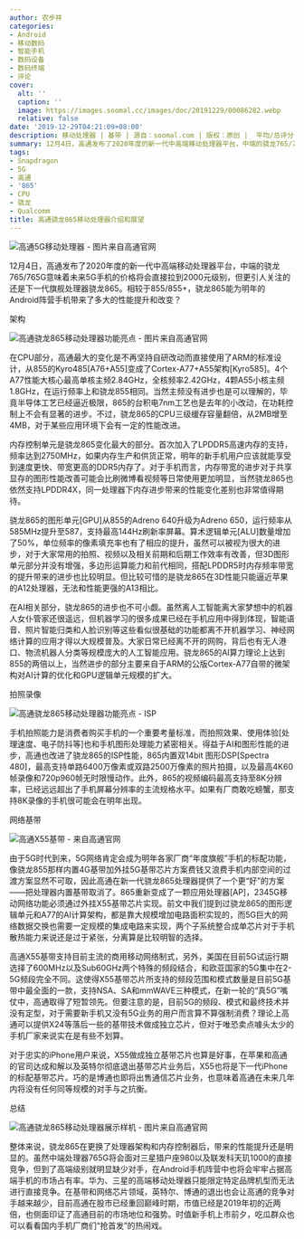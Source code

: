 ```yaml
---
author: 农步祥
categories:
- Android
- 移动数码
- 智能手机
- 数码设备
- 数码终端
- 评论
cover:
  alt: ''
  caption: ''
  image: https://images.soomal.cc/images/doc/20191229/00086282.webp
  relative: false
date: '2019-12-29T04:21:09+08:00'
description: 移动处理器 | 基带 | 源自：soomal.com | 版权：原创 |  平均/总评分：10.00/110
summary: 12月4日，高通发布了2020年度的新一代中高端移动处理器平台，中端的骁龙765/765G意味着未来5G手机的价格将会直接拉到2000元级别，但更引人关注的还是下一代旗舰处理器骁龙865。相较于855/855+，骁龙865能为明年的Android阵营手机带来了多大的性能提升和改变？
tags:
- Snapdragon
- 5G
- 高通
- '865'
- CPU
- 骁龙
- Qualcomm
title: 高通骁龙865移动处理器介绍和展望
---
```


![高通5G移动处理器 - 图片来自高通官网](https://images.soomal.cc/images/doc/20191229/00086278.webp)



12月4日，高通发布了2020年度的新一代中高端移动处理器平台，中端的骁龙765/765G意味着未来5G手机的价格将会直接拉到2000元级别，但更引人关注的还是下一代旗舰处理器骁龙865。相较于855/855+，骁龙865能为明年的Android阵营手机带来了多大的性能提升和改变？



架构



![高通骁龙865移动处理器功能亮点 - 图片来自高通官网](https://images.soomal.cc/images/doc/20191229/00086279.webp)



在CPU部分，高通最大的变化是不再坚持自研改动而直接使用了ARM的标准设计，从855的Kyro485[A76+A55]变成了Cortex-A77+A55架构[Kyro585]。4个A77性能大核心最高单核主频2.84GHz，全核频率2.42GHz，4颗A55小核主频1.8GHz，在运行频率上和骁龙855相同。当然主频没有进步也是可以理解的，毕竟半导体工艺已经逼近极限，865的台积电7nm工艺也是去年的小改动，在功耗控制上不会有显著的进步。不过，骁龙865的CPU三级缓存容量翻倍，从2MB增至4MB，对于某些应用环境下会有一定的性能改进。



内存控制单元是骁龙865变化最大的部分。首次加入了LPDDR5高速内存的支持，频率达到2750MHz，如果内存生产和供货正常，明年的新手机用户应该就能享受到速度更快、带宽更高的DDR5内存了。对于手机而言，内存带宽的进步对于共享显存的图形性能改善可能会比刷微博看视频等日常使用更加明显，当然骁龙865也依然支持LPDDR4X，同一处理器下内存进步带来的性能变化差别也非常值得期待。



骁龙865的图形单元[GPU]从855的Adreno 640升级为Adreno 650，运行频率从585MHz提升至587，支持最高144Hz刷新率屏幕。算术逻辑单元[ALU]数量增加了50%，单位频率的像素填充率也有了相应的提升，虽然可以被视为很大的进步，对于大家常用的拍照、视频以及相关前期和后期工作效率有改善，但3D图形单元部分并没有增强，多边形运算能力和前代相同，搭配LPDDR5时内存频率带宽的提升带来的进步也比较明显。但比较可惜的是骁龙865在3D性能只能逼近苹果的A12处理器，无法和性能更强的A13相比。



在AI相关部分，骁龙865的进步也不可小觑。虽然离人工智能离大家梦想中的机器人女仆管家还很遥远，但机器学习的很多成果已经在手机应用中得到体现，智能语音、照片智能归类和人脸识别等这些看似很基础的功能都离不开机器学习、神经网络计算的应用才得以大规模普及。大家日常已经离不开的网购，背后也有无人港口、物流机器人分类等规模庞大的人工智能应用。骁龙865的AI算力理论上达到855的两倍以上，当然进步的部分主要来自于ARM的公版Cortex-A77自带的微架构对AI计算的优化和GPU逻辑单元规模的扩大。



拍照录像



![高通骁龙865移动处理器功能亮点 - ISP](https://images.soomal.cc/images/doc/20191229/00086280.webp)



手机拍照能力是消费者购买手机的一个重要考量标准，而拍照效果、使用体验[处理速度、电子防抖等]也和手机图形处理能力紧密相关。得益于AI和图形性能的进步，高通也改进了骁龙865的ISP性能，865内置双14bit 图形DSP[Spectra 480]，最高支持单路6400万像素或双路2500万像素的照片拍摄，以及最高4K60帧录像和720p960帧无时限慢动作。此外，865的视频编码最高支持至8K分辨率，已经远远超出了手机屏幕分辨率的主流规格水平。如果有厂商敢吃螃蟹，那支持8K录像的手机很可能会在明年出现。



网络基带



![高通X55基带 - 来自高通官网](https://images.soomal.cc/images/doc/20191229/00086283.webp)



由于5G时代到来，5G网络肯定会成为明年各家厂商“年度旗舰”手机的标配功能，像骁龙855那样内置4G基带加外挂5G基带芯片方案费钱又浪费手机内部空间的过渡方案显然不可取，因此高通在新一代骁龙865处理器提供了一个更“好”的方案――把处理器内置基带取消了。865重新变成了一颗应用处理器[AP]，2345G移动网络功能必须通过外挂X55基带芯片实现。前文中我们提到过骁龙865的图形逻辑单元和A77的AI计算架构，都是靠大规模增加电路面积实现的，而5G巨大的网络数据交换也需要一定规模的集成电路来实现，两个子系统整合成单芯片对于手机散热能力来说还是过于紧张，分离算是比较明智的选择。



高通X55基带支持目前主流的商用移动网络制式，另外，美国在目前5G试运行期选择了600MHz以及Sub60GHz两个特殊的频段结合，和欧亚国家的5G集中在2-5G频段完全不同。这使得X55基带芯片所支持的频段范围和模式数量是目前5G基带中最全面的一款，支持NSA、SA和mmWAVE三种模式，在新一轮的“真5G”嘴仗中，高通取得了短暂领先。但要注意的是，目前5G的频段、模式和最终技术并没有定型，对于需要新手机又没有5G业务的用户而言算不算强制消费？理论上高通可以提供X24等落后一些的基带技术做成独立芯片，但对于唯恐卖点噱头太少的手机厂家来说实在是有些不划算。



对于忠实的iPhone用户来说，X55做成独立基带芯片也算是好事，在苹果和高通的官司达成和解以及英特尔彻底退出基带芯片业务后，X55也将是下一代iPhone的标配基带芯片。巧的是博通也即将出售通信芯片业务，也意味着高通在未来几年内将没有任何同等规模的对手与之抗衡。



总结



![高通骁龙865移动处理器展示样机 - 图片来自高通官网](https://images.soomal.cc/images/doc/20191229/00086281.webp)



整体来说，骁龙865在更换了处理器架构和内存控制器后，带来的性能提升还是明显的。虽然中端处理器765G将会面对三星猎户座980以及联发科天玑1000的直接竞争，但到了高端级别就明显缺少对手，在Android手机阵营中也将会牢牢占据高端手机的市场占有率。华为、三星的高端移动处理器只能限定特定品牌机型而无法进行直接竞争。在基带和网络芯片领域，英特尔、博通的退出也会让高通的竞争对手越来越少，目前高通在股市已经重回巅峰时期，市值已经是2019年初的近两倍，也侧面印证了高通目前的市场地位和强势。时值新手机上市前夕，吃瓜群众也可以看看国内手机厂商们“抢首发”的热闹戏。